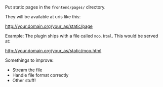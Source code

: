Put static pages in the `frontend/pages/` directory.

They will be available at uris like this:

  http://your.domain.org/your_as/static/page

Example: The plugin ships with a file called `moo.html`. This would be served at:

  http://your.domain.org/your_as/static/moo.html


Somethings to improve:

  - Stream the file
  - Handle file format correctly
  - Other stuff!

